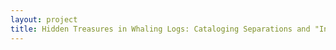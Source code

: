 ```yaml
--- 
layout: project 
title: Hidden Treasures in Whaling Logs: Cataloging Separations and "Inclusions"
---
```



